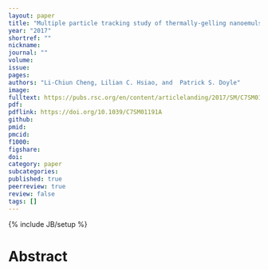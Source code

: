 ```yaml
---
layout: paper
title: "Multiple particle tracking study of thermally-gelling nanoemulsions"
year: "2017"
shortref: ""
nickname: 
journal: ""
volume: 
issue: 
pages: 
authors: "Li-Chiun Cheng, Lilian C. Hsiao, and  Patrick S. Doyle"
image: 
fulltext: https://pubs.rsc.org/en/content/articlelanding/2017/SM/C7SM01191Ancomms9507
pdf: 
pdflink: https://doi.org/10.1039/C7SM01191A
github: 
pmid: 
pmcid: 
f1000: 
figshare: 
doi: 
category: paper
subcategories: 
published: true
peerreview: true
review: false
tags: []
---
```

{% include JB/setup %}

# Abstract 

